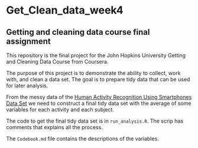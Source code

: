 # Get_Clean_data_week4
## Getting and cleaning data course final assignment

This repository is the final project for the John Hopkins University Getting and Cleaning Data Course from Coursera.  

The purpose of this project is to demonstrate the ability to collect, work with, and clean a data set. The goal is to prepare tidy data that can be used for later analysis.

From the messy data of the [Human Activity Recognition Using Smartphones Data Set](http://archive.ics.uci.edu/ml/datasets/Human+Activity+Recognition+Using+Smartphones) we need to construct a final tidy data set with the average of some variables for each activity and each subject.

The code to get the final tidy data set is in `run_analysis.R`. The scrip has comments that explains all the process.

The `Codebook.md` file contains the descriptions of the variables.   






